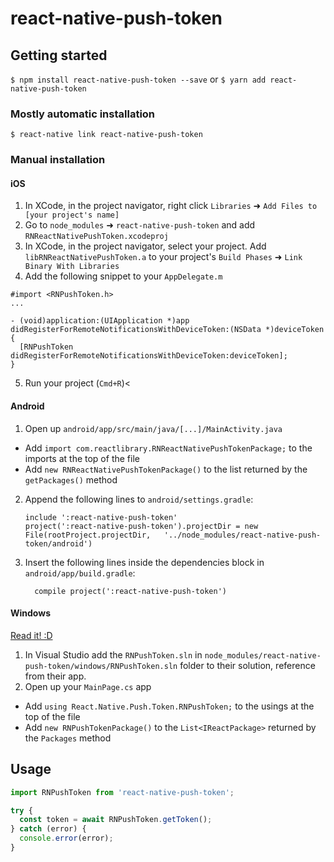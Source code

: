 
# react-native-push-token

## Getting started

`$ npm install react-native-push-token --save`
or
`$ yarn add react-native-push-token`

### Mostly automatic installation

`$ react-native link react-native-push-token`

### Manual installation


#### iOS

1. In XCode, in the project navigator, right click `Libraries` ➜ `Add Files to [your project's name]`
2. Go to `node_modules` ➜ `react-native-push-token` and add `RNReactNativePushToken.xcodeproj`
3. In XCode, in the project navigator, select your project. Add `libRNReactNativePushToken.a` to your project's `Build Phases` ➜ `Link Binary With Libraries`
4. Add the following snippet to your `AppDelegate.m`
```
#import <RNPushToken.h>
...

- (void)application:(UIApplication *)app didRegisterForRemoteNotificationsWithDeviceToken:(NSData *)deviceToken
{
  [RNPushToken didRegisterForRemoteNotificationsWithDeviceToken:deviceToken];
}
```
5. Run your project (`Cmd+R`)<

#### Android

1. Open up `android/app/src/main/java/[...]/MainActivity.java`
  - Add `import com.reactlibrary.RNReactNativePushTokenPackage;` to the imports at the top of the file
  - Add `new RNReactNativePushTokenPackage()` to the list returned by the `getPackages()` method
2. Append the following lines to `android/settings.gradle`:
  	```
  	include ':react-native-push-token'
  	project(':react-native-push-token').projectDir = new File(rootProject.projectDir, 	'../node_modules/react-native-push-token/android')
  	```
3. Insert the following lines inside the dependencies block in `android/app/build.gradle`:
  	```
      compile project(':react-native-push-token')
  	```

#### Windows
[Read it! :D](https://github.com/ReactWindows/react-native)

1. In Visual Studio add the `RNPushToken.sln` in `node_modules/react-native-push-token/windows/RNPushToken.sln` folder to their solution, reference from their app.
2. Open up your `MainPage.cs` app
  - Add `using React.Native.Push.Token.RNPushToken;` to the usings at the top of the file
  - Add `new RNPushTokenPackage()` to the `List<IReactPackage>` returned by the `Packages` method


## Usage
```javascript
import RNPushToken from 'react-native-push-token';

try {
  const token = await RNPushToken.getToken();
} catch (error) {
  console.error(error);
}
```
  